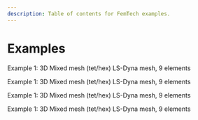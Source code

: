 ```yaml
---
description: Table of contents for FemTech examples.
---
```


# Examples

Example 1: 3D Mixed mesh \(tet/hex\) LS-Dyna mesh, 9 elements

Example 1: 3D Mixed mesh \(tet/hex\) LS-Dyna mesh, 9 elements

Example 1: 3D Mixed mesh \(tet/hex\) LS-Dyna mesh, 9 elements

Example 1: 3D Mixed mesh \(tet/hex\) LS-Dyna mesh, 9 elements

